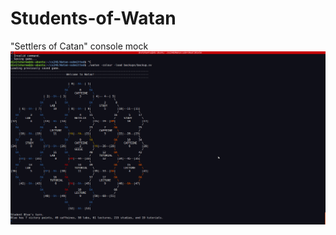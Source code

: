# Students-of-Watan
"Settlers of Catan" console mock
![Game board](images/Screenshot%20from%202020-07-05%2023-44-00.png "World Editing")
